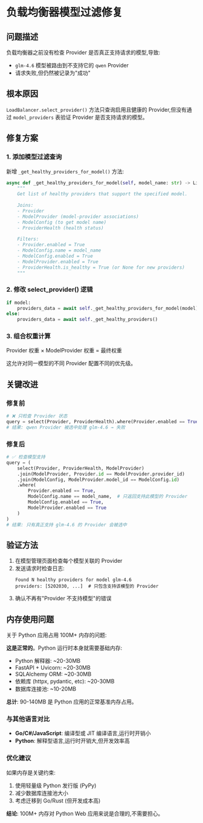 # 负载均衡器模型过滤修复

## 问题描述

负载均衡器之前没有检查 Provider 是否真正支持请求的模型,导致:
- `glm-4.6` 模型被路由到不支持它的 `qwen` Provider
- 请求失败,但仍然被记录为"成功"

## 根本原因

`LoadBalancer.select_provider()` 方法只查询启用且健康的 Provider,但没有通过 `model_providers` 表验证 Provider 是否支持请求的模型。

## 修复方案

### 1. 添加模型过滤查询

新增 `_get_healthy_providers_for_model()` 方法:

```python
async def _get_healthy_providers_for_model(self, model_name: str) -> List[Dict]:
    """
    Get list of healthy providers that support the specified model.
    
    Joins:
    - Provider
    - ModelProvider (model-provider associations)
    - ModelConfig (to get model name)
    - ProviderHealth (health status)
    
    Filters:
    - Provider.enabled = True
    - ModelConfig.name = model_name
    - ModelConfig.enabled = True
    - ModelProvider.enabled = True
    - ProviderHealth.is_healthy = True (or None for new providers)
    """
```

### 2. 修改 select_provider() 逻辑

```python
if model:
    providers_data = await self._get_healthy_providers_for_model(model)
else:
    providers_data = await self._get_healthy_providers()
```

### 3. 组合权重计算

Provider 权重 × ModelProvider 权重 = 最终权重

这允许对同一模型的不同 Provider 配置不同的优先级。

## 关键改进

### 修复前
```python
# ❌ 只检查 Provider 状态
query = select(Provider, ProviderHealth).where(Provider.enabled == True)
# 结果: qwen Provider 被选中处理 glm-4.6 → 失败
```

### 修复后
```python
# ✅ 检查模型支持
query = (
    select(Provider, ProviderHealth, ModelProvider)
    .join(ModelProvider, Provider.id == ModelProvider.provider_id)
    .join(ModelConfig, ModelProvider.model_id == ModelConfig.id)
    .where(
        Provider.enabled == True,
        ModelConfig.name == model_name,  # 只返回支持此模型的 Provider
        ModelConfig.enabled == True,
        ModelProvider.enabled == True
    )
)
# 结果: 只有真正支持 glm-4.6 的 Provider 会被选中
```

## 验证方法

1. 在模型管理页面检查每个模型关联的 Provider
2. 发送请求时检查日志:
   ```
   Found N healthy providers for model glm-4.6
   providers: [5202030, ...]  # 只包含支持该模型的 Provider
   ```
3. 确认不再有"Provider 不支持模型"的错误

## 内存使用问题

关于 Python 应用占用 100M+ 内存的问题:

**这是正常的**。Python 运行时本身就需要基础内存:
- Python 解释器: ~20-30MB
- FastAPI + Uvicorn: ~20-30MB
- SQLAlchemy ORM: ~20-30MB
- 依赖库 (httpx, pydantic, etc): ~20-30MB
- 数据库连接池: ~10-20MB

**总计**: 90-140MB 是 Python 应用的正常基准内存占用。

### 与其他语言对比

- **Go/C#/JavaScript**: 编译型或 JIT 编译语言,运行时开销小
- **Python**: 解释型语言,运行时开销大,但开发效率高

### 优化建议

如果内存是关键约束:
1. 使用轻量级 Python 发行版 (PyPy)
2. 减少数据库连接池大小
3. 考虑迁移到 Go/Rust (但开发成本高)

**结论**: 100M+ 内存对 Python Web 应用来说是合理的,不需要担心。